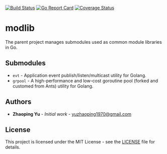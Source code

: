[![Build Status](https://travis-ci.org/chinmobi/modlib.svg?branch=main)](https://travis-ci.org/github/chinmobi/modlib)
[![Go Report Card](https://goreportcard.com/badge/github.com/chinmobi/modlib)](https://goreportcard.com/report/github.com/chinmobi/modlib)
[![Coverage Status](https://coveralls.io/repos/github/chinmobi/modlib/badge.svg?branch=main)](https://coveralls.io/github/chinmobi/modlib?branch=main)

# modlib

The parent project manages submodules used as common module libraries in Go.

## Submodules

* `evt` - Application event publish/listen/multicast utility for Golang.
* `grpool` - A high-performance and low-cost goroutine pool (forked and customed from Ants) utility for Golang.

## Authors

* **Zhaoping Yu** - *Initial work* - yuzhaoping1970@gmail.com

## License

This project is licensed under the MIT License - see the [LICENSE](LICENSE) file for details.
